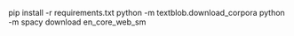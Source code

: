 pip install -r requirements.txt
python -m textblob.download_corpora
python -m spacy download en_core_web_sm